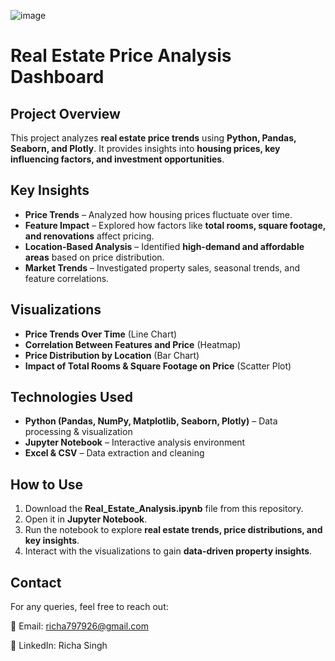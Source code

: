 ![image](https://github.com/user-attachments/assets/ebe630d3-66e8-4758-96d3-6f37ed9036ff)

# Real Estate Price Analysis Dashboard

## Project Overview
This project analyzes **real estate price trends** using **Python, Pandas, Seaborn, and Plotly**. It provides insights into **housing prices, key influencing factors, and investment opportunities**.

## Key Insights
- **Price Trends**  – Analyzed how housing prices fluctuate over time.  
- **Feature Impact**  – Explored how factors like **total rooms, square footage, and renovations** affect pricing.  
- **Location-Based Analysis**  – Identified **high-demand and affordable areas** based on price distribution.  
- **Market Trends**  – Investigated property sales, seasonal trends, and feature correlations.  

## Visualizations
- **Price Trends Over Time** (Line Chart)  
- **Correlation Between Features and Price** (Heatmap)  
- **Price Distribution by Location** (Bar Chart)  
- **Impact of Total Rooms & Square Footage on Price** (Scatter Plot)  

## Technologies Used
- **Python (Pandas, NumPy, Matplotlib, Seaborn, Plotly)** – Data processing & visualization  
- **Jupyter Notebook** – Interactive analysis environment  
- **Excel & CSV** – Data extraction and cleaning  

## How to Use  
1. Download the **Real_Estate_Analysis.ipynb** file from this repository.  
2. Open it in **Jupyter Notebook**.  
3. Run the notebook to explore **real estate trends, price distributions, and key insights**.  
4. Interact with the visualizations to gain **data-driven property insights**.  

## Contact
For any queries, feel free to reach out:

📩 Email: richa797926@gmail.com

🔗 LinkedIn: Richa Singh
